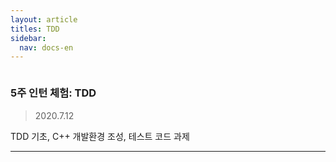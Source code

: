 ```yaml
---
layout: article
titles: TDD
sidebar:
  nav: docs-en
---
```


<img class="image image--xl" src=""/>

### 5주 인턴 체험: TDD
  

> 2020.7.12
  
TDD 기초, C++ 개발환경 조성, 테스트 코드 과제

  

  

---
